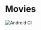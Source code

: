 # Movies
![Android CI](https://github.com/heitorcolangelo/Movies/workflows/Android%20CI/badge.svg?branch=master)
